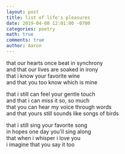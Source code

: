 ```yaml
---
layout: post
title: list of life's pleasures
date: 2019-04-08 12:01:00 -0700
categories: poetry 
math: true
comments: true
author: Aaron
---
```




that our hearts once beat in synchrony  
and that our lives are soaked in irony  
that i know your favorite wine  
and that you too know which is mine  

that i still can feel your gentle touch  
and that i can miss it so, so much  
that you can hear my voice through words  
and that yours still sounds like songs of birds  

that i still sing your favorite song  
in hopes one day you'll sing along  
that when i whisper i love you  
i imagine that you say it too  
